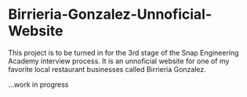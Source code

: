 # Birrieria-Gonzalez-Unnoficial-Website
This project is to be turned in for the 3rd stage of the Snap Engineering Academy interview process.
It is an unnoficial website for one of my favorite local  restaurant businesses called Birrieria Gonzalez.

...work in progress
